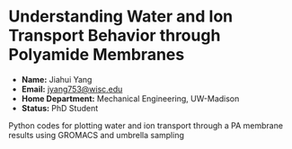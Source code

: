 # Understanding Water and Ion Transport Behavior through Polyamide Membranes

- **Name:** Jiahui Yang
- **Email:** jyang753@wisc.edu
- **Home Department:** Mechanical Engineering, UW-Madison
- **Status:** PhD Student

Python codes for plotting water and ion transport through a PA membrane results using GROMACS and umbrella sampling
